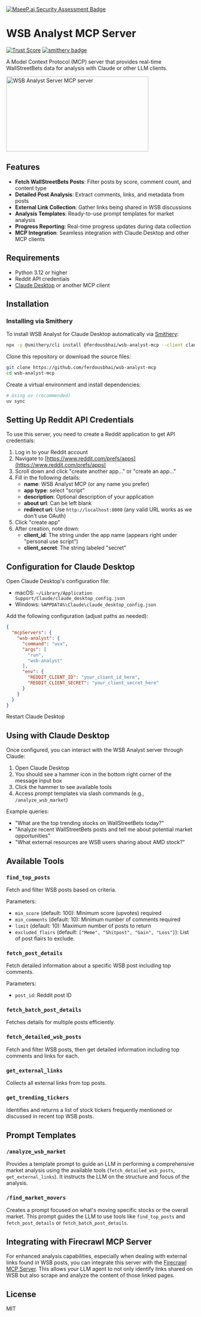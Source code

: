 [![MseeP.ai Security Assessment Badge](https://mseep.net/pr/ferdousbhai-wsb-analyst-mcp-badge.png)](https://mseep.ai/app/ferdousbhai-wsb-analyst-mcp)

# WSB Analyst MCP Server

[![Trust Score](https://archestra.ai/mcp-catalog/api/badge/quality/ferdousbhai/wsb-analyst-mcp)](https://archestra.ai/mcp-catalog/ferdousbhai__wsb-analyst-mcp)
[![smithery badge](https://smithery.ai/badge/@ferdousbhai/wsb-analyst-mcp)](https://smithery.ai/server/@ferdousbhai/wsb-analyst-mcp)

A Model Context Protocol (MCP) server that provides real-time WallStreetBets data for analysis with Claude or other LLM clients.

<a href="https://glama.ai/mcp/servers/@ferdousbhai/wsb-analyst-mcp">
  <img width="380" height="200" src="https://glama.ai/mcp/servers/@ferdousbhai/wsb-analyst-mcp/badge" alt="WSB Analyst Server MCP server" />
</a>

## Features

- **Fetch WallStreetBets Posts**: Filter posts by score, comment count, and content type
- **Detailed Post Analysis**: Extract comments, links, and metadata from posts
- **External Link Collection**: Gather links being shared in WSB discussions
- **Analysis Templates**: Ready-to-use prompt templates for market analysis
- **Progress Reporting**: Real-time progress updates during data collection
- **MCP Integration**: Seamless integration with Claude Desktop and other MCP clients

## Requirements

- Python 3.12 or higher
- Reddit API credentials
- [Claude Desktop](https://claude.ai/download) or another MCP client

## Installation

### Installing via Smithery

To install WSB Analyst for Claude Desktop automatically via [Smithery](https://smithery.ai/server/@ferdousbhai/wsb-analyst-mcp):

```bash
npx -y @smithery/cli install @ferdousbhai/wsb-analyst-mcp --client claude
```

Clone this repository or download the source files:

```bash
git clone https://github.com/ferdousbhai/wsb-analyst-mcp
cd wsb-analyst-mcp
```

Create a virtual environment and install dependencies:

```bash
# Using uv (recommended)
uv sync
```

## Setting Up Reddit API Credentials

To use this server, you need to create a Reddit application to get API credentials:

1. Log in to your Reddit account
2. Navigate to [https://www.reddit.com/prefs/apps](https://www.reddit.com/prefs/apps)
3. Scroll down and click "create another app..." or "create an app..."
4. Fill in the following details:
   - **name**: WSB Analyst MCP (or any name you prefer)
   - **app type**: select "script"
   - **description**: Optional description of your application
   - **about url**: Can be left blank
   - **redirect uri**: Use `http://localhost:8000` (any valid URL works as we don't use OAuth)
5. Click "create app"
6. After creation, note down:
   - **client_id**: The string under the app name (appears right under "personal use script")
   - **client_secret**: The string labeled "secret"

## Configuration for Claude Desktop

Open Claude Desktop's configuration file:

- macOS: `~/Library/Application Support/Claude/claude_desktop_config.json`
- Windows: `%APPDATA%\Claude\claude_desktop_config.json`

Add the following configuration (adjust paths as needed):

```json
{
  "mcpServers": {
    "wsb-analyst": {
      "command": "uvx",
      "args": [
        "run",
        "wsb-analyst"
      ],
      "env": {
        "REDDIT_CLIENT_ID": "your_client_id_here",
        "REDDIT_CLIENT_SECRET": "your_client_secret_here"
      }
    }
  }
}
```

Restart Claude Desktop

## Using with Claude Desktop

Once configured, you can interact with the WSB Analyst server through Claude:

1. Open Claude Desktop
2. You should see a hammer icon in the bottom right corner of the message input box
3. Click the hammer to see available tools
4. Access prompt templates via slash commands (e.g., `/analyze_wsb_market`)

Example queries:

- "What are the top trending stocks on WallStreetBets today?"
- "Analyze recent WallStreetBets posts and tell me about potential market opportunities"
- "What external resources are WSB users sharing about AMD stock?"

## Available Tools

### `find_top_posts`

Fetch and filter WSB posts based on criteria.

Parameters:

- `min_score` (default: 100): Minimum score (upvotes) required
- `min_comments` (default: 10): Minimum number of comments required
- `limit` (default: 10): Maximum number of posts to return
- `excluded_flairs` (default: `["Meme", "Shitpost", "Gain", "Loss"]`): List of post flairs to exclude.

### `fetch_post_details`

Fetch detailed information about a specific WSB post including top comments.

Parameters:

- `post_id`: Reddit post ID

### `fetch_batch_post_details`

Fetches details for multiple posts efficiently.

### `fetch_detailed_wsb_posts`

Fetch and filter WSB posts, then get detailed information including top comments and links for each.

### `get_external_links`

Collects all external links from top posts.

### `get_trending_tickers`

Identifies and returns a list of stock tickers frequently mentioned or discussed in recent top WSB posts.

## Prompt Templates

### `/analyze_wsb_market`

Provides a template prompt to guide an LLM in performing a comprehensive market analysis using the available tools (`fetch_detailed_wsb_posts`, `get_external_links`). It instructs the LLM on the structure and focus of the analysis.

### `/find_market_movers`

Creates a prompt focused on what's moving specific stocks or the overall market. This prompt guides the LLM to use tools like `find_top_posts` and `fetch_post_details` or `fetch_batch_post_details`.

## Integrating with Firecrawl MCP Server

For enhanced analysis capabilities, especially when dealing with external links found in WSB posts, you can integrate this server with the [Firecrawl MCP Server](https://github.com/mendableai/firecrawl-mcp-server). This allows your LLM agent to not only identify links shared on WSB but also scrape and analyze the content of those linked pages.

## License

MIT